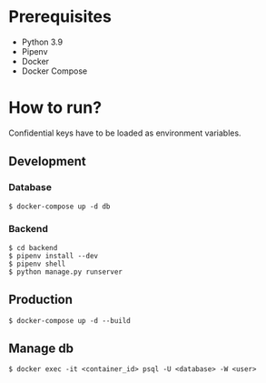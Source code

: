 # Prerequisites

- Python 3.9
- Pipenv
- Docker
- Docker Compose

# How to run?

Confidential keys have to be loaded as environment variables.

## Development

### Database

```
$ docker-compose up -d db
```

### Backend

```
$ cd backend
$ pipenv install --dev
$ pipenv shell
$ python manage.py runserver
```

## Production

```
$ docker-compose up -d --build
```

## Manage db

```
$ docker exec -it <container_id> psql -U <database> -W <user>
